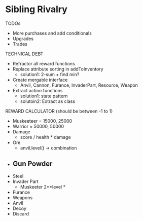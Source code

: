 # Sibling Rivalry

TODOs

- More purchases and add conditionals
- Upgrades
- Trades

TECHNICAL DEBT

- Refractor all reward functions
- Replace attribute sorting in addToInventory
  - solution1: 2-sum + find min?
- Create mergable interface
  - Anvil, Cannon, Furance, InvaderPart, Resource, Weapon
- Extract action functions
  - solution1: state pattern
  - solutoin2: Extract as class

REWARD CALCULATOR (should be between -1 to 1)
- Muskeeteer = 15000, 25000
- Warrior = 50000, 50000
- Damage
  - score / health * damage
- Ore
  - anvil.level() -> combination
- Gun Powder 
  - 
- Steel
- Invader Part
  - Muskeeter 2**level * 
- Furance
- Weapons
- Anvil
- Decoy
- Discard

